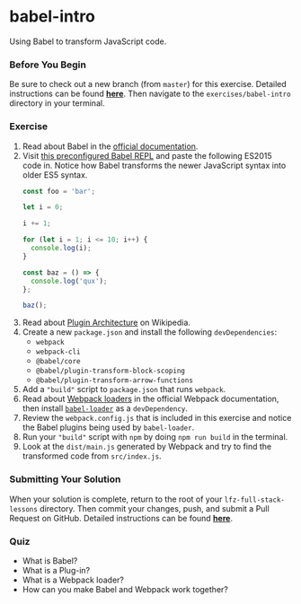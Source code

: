 # babel-intro

Using Babel to transform JavaScript code.

### Before You Begin

Be sure to check out a new branch (from `master`) for this exercise. Detailed instructions can be found [**here**](../../guides/before-each-exercise.md). Then navigate to the `exercises/babel-intro` directory in your terminal.

### Exercise

1. Read about Babel in the [official documentation](https://babeljs.io/docs/en/).
1. Visit [this preconfigured Babel REPL](https://babeljs.io/repl#?browsers=&build=&builtIns=usage&spec=false&loose=false&code_lz=Q&debug=false&forceAllTransforms=false&shippedProposals=false&circleciRepo=&evaluate=false&fileSize=false&timeTravel=false&sourceType=module&lineWrap=false&presets=es2015&prettier=true&targets=&version=7.7.7&externalPlugins=) and paste the following ES2015 code in. Notice how Babel transforms the newer JavaScript syntax into older ES5 syntax.
    ```js
    const foo = 'bar';

    let i = 0;

    i += 1;

    for (let i = 1; i <= 10; i++) {
      console.log(i);
    }

    const baz = () => {
      console.log('qux');
    };

    baz();
    ```
1. Read about [Plugin Architecture](https://en.wikipedia.org/wiki/Plug-in_(computing)) on Wikipedia.
1. Create a new `package.json` and install the following `devDependencies`:
    - `webpack`
    - `webpack-cli`
    - `@babel/core`
    - `@babel/plugin-transform-block-scoping`
    - `@babel/plugin-transform-arrow-functions`
1. Add a `"build"` script to `package.json` that runs `webpack`.
1. Read about [Webpack loaders](https://webpack.js.org/concepts/loaders/) in the official Webpack documentation, then install [`babel-loader`](https://github.com/babel/babel-loader) as a `devDependency`.
1. Review the `webpack.config.js` that is included in this exercise and notice the Babel plugins being used by `babel-loader`.
1. Run your `"build"` script with `npm` by doing `npm run build` in the terminal.
1. Look at the `dist/main.js` generated by Webpack and try to find the transformed code from `src/index.js`.

### Submitting Your Solution

When your solution is complete, return to the root of your `lfz-full-stack-lessons` directory. Then commit your changes, push, and submit a Pull Request on GitHub. Detailed instructions can be found [**here**](../../guides/after-each-exercise.md).

### Quiz

- What is Babel?
- What is a Plug-in?
- What is a Webpack loader?
- How can you make Babel and Webpack work together?
